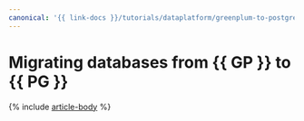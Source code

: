 ```yaml
---
canonical: '{{ link-docs }}/tutorials/dataplatform/greenplum-to-postgresql'
---
```


# Migrating databases from {{ GP }} to {{ PG }}

{% include [article-body](../../_tutorials/dataplatform/datatransfer/mgp-to-mpg.md) %}
